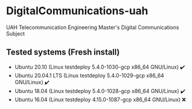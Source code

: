 # DigitalCommunications-uah
UAH Telecommunication Engineering Master's Digital Communications Subject


## Tested systems (Fresh install)
- Ubuntu 20.10 (Linux testdeploy 5.4.0-1030-gcp  x86_64 GNU/Linux) :heavy_check_mark:
- Ubuntu 20.04.1 LTS (Linux testdeploy 5.4.0-1029-gcp  x86_64 GNU/Linux) :heavy_check_mark:
- Ubuntu 18.04 (Linux testdeploy 5.4.0-1028-gcp x86_64 GNU/Linux) :heavy_check_mark:
- Ubuntu 16.04 (Linux testdeploy 4.15.0-1087-gcp  x86_64 GNU/Linux) :x:
 

